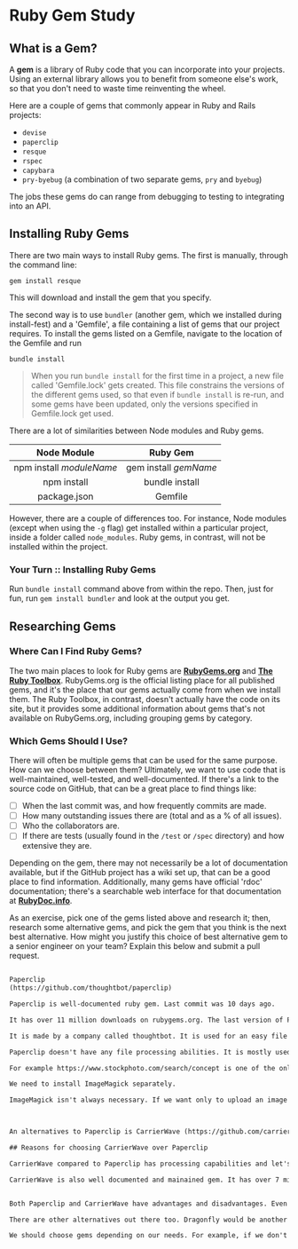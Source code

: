 # Ruby Gem Study

## What is a Gem?

A **gem** is a library of Ruby code that you can incorporate into your projects. Using an external library allows you to benefit from someone else's work, so that you don't need to waste time reinventing the wheel.

Here are a couple of gems that commonly appear in Ruby and Rails projects:

- `devise`
- `paperclip`
- `resque`
- `rspec`
- `capybara`
- `pry-byebug` (a combination of two separate gems, `pry` and `byebug`)

The jobs these gems do can range from debugging to testing to integrating into an API.

## Installing Ruby Gems

There are two main ways to install Ruby gems. The first is manually, through the command line:

`gem install resque`

This will download and install the gem that you specify.

The second way is to use `bundler` (another gem, which we installed during install-fest) and a 'Gemfile', a file containing a list of gems that our project requires. To install the gems listed on a Gemfile, navigate to the location of the Gemfile and run

`bundle install`

> When you run `bundle install` for the first time in a project, a new file called 'Gemfile.lock' gets created. This file constrains the versions of the different gems used, so that even if `bundle install` is re-run, and some gems have been updated, only the versions specified in Gemfile.lock get used.

There are a lot of similarities between Node modules and Ruby gems.

| Node Module | Ruby Gem |
| :---------: | :------: |
| npm install _moduleName_ | gem install _gemName_ |
| npm install | bundle install |
| package.json | Gemfile |

However, there are a couple of differences too. For instance, Node modules (except when using the `-g` flag) get installed within a particular project, inside a folder called `node_modules`. Ruby gems, in contrast, will not be installed within the project.

### Your Turn :: Installing Ruby Gems

Run `bundle install` command above from within the repo. Then, just for fun, run `gem install bundler` and look at the output you get.

## Researching Gems

### Where Can I Find Ruby Gems?

The two main places to look for Ruby gems are **[RubyGems.org](https://rubygems.org)** and **[The Ruby Toolbox](https://www.ruby-toolbox.com/)**. RubyGems.org is the official listing place for all published gems, and it's the place that our gems actually come from when we install them. The Ruby Toolbox, in contrast, doesn't actually have the code on its site, but it provides some additional information about gems that's not available on RubyGems.org, including grouping gems by category.

### Which Gems Should I Use?

There will often be multiple gems that can be used for the same purpose. How can we choose between them? Ultimately, we want to use code that is well-maintained, well-tested, and well-documented. If there's a link to the source code on GitHub, that can be a great place to find things like:

- [ ] When the last commit was, and how frequently commits are made.
- [ ] How many outstanding issues there are (total and as a % of all issues).
- [ ] Who the collaborators are.
- [ ] If there are tests (usually found in the `/test` or `/spec` directory) and how extensive they are.

Depending on the gem, there may not necessarily be a lot of documentation available, but if the GitHub project has a wiki set up, that can be a good place to find information. Additionally, many gems have official 'rdoc' documentation; there's a searchable web interface for that documentation at **[RubyDoc.info](http://rubydoc.info)**.

As an exercise, pick one of the gems listed above and research it; then, research some alternative gems, and pick the gem that you think is the next best alternative. How might you justify this choice of best alternative gem to a senior engineer on your team? Explain this below and submit a pull request.

```txt

Paperclip
(https://github.com/thoughtbot/paperclip)

Paperclip is well-documented ruby gem. Last commit was 10 days ago.

It has over 11 million downloads on rubygems.org. The last version of Paperclip gem was posted on July 1, 2016.

It is made by a company called thoughtbot. It is used for an easy file attachment.

Paperclip doesn't have any file processing abilities. It is mostly used for building simple APIs because they don't need processing. If we want to add processing abilities, Paperclip immigrates with a program called ImageMagick. ImageMagick is a image processor. It can covert images format, from PNG to JPEG and so on. It can also resize images and return images in the same format. It also allows drawing on an image, watermarks etc.

For example https://www.stockphoto.com/search/concept is one of the online gallery that isn't free. If we want to download an image that has a watermark on it, we can, but that isn't useful in case we want to use that image. If we buy an image, we can download a version without watermark. When someone upload an image, ImageMagick comes renders two images, and holds two different formats (with and without watermark) avaiable for download.

We need to install ImageMagick separately.

ImageMagick isn't always necessary. If we want only to upload an image and not to process it, ImageMagick isn't needed.



An alternatives to Paperclip is CarrierWave (https://github.com/carrierwaveuploader/carrierwave).

## Reasons for choosing CarrierWave over Paperclip

CarrierWave compared to Paperclip has processing capabilities and let's you choose the order of processing files. Files can be processed with many different processors. Those processors are powerful.

CarrierWave is also well documented and mainained gem. It has over 7 million downloads on rubygems.org


Both Paperclip and CarrierWave have advantages and disadvantages. Even though some of the recent issues that have been reported on CarrierWave Github page are related to the capabilities regarding image validation, CarrerWave seems better option because it allows image/files processing as well as generating thumbs on uploads, adding a single string image attribute for referencing the uploaded images, supports various storage backends etc.

There are other alternatives out there too. Dragonfly would be another alternative. 

We should choose gems depending on our needs. For example, if we don't need to process files/images than Paperclip can be a good option too.


```
